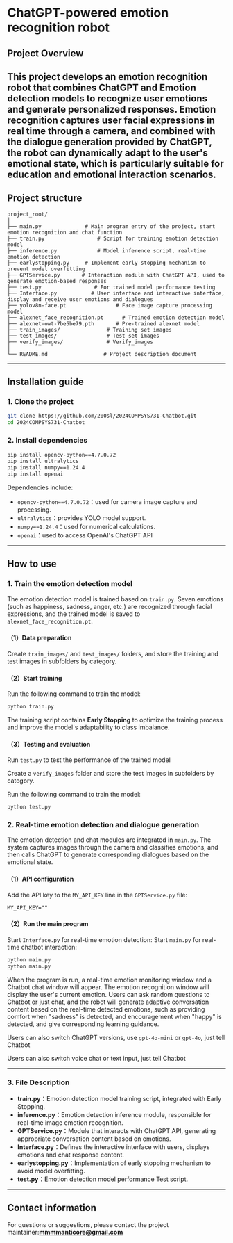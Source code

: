 
# ChatGPT-powered emotion recognition robot

## Project Overview
This project develops an emotion recognition robot that combines **ChatGPT** and **Emotion detection models** to recognize user emotions and generate personalized responses. Emotion recognition captures user facial expressions in real time through a camera, and combined with the dialogue generation provided by ChatGPT, the robot can dynamically adapt to the user's emotional state, which is particularly suitable for education and emotional interaction scenarios.
---

## Project structure
```
project_root/
│
├── main.py              # Main program entry of the project, start emotion recognition and chat function
├── train.py                 # Script for training emotion detection model
├── inference.py             # Model inference script, real-time emotion detection
├── earlystopping.py     # Implement early stopping mechanism to prevent model overfitting
├── GPTService.py       # Interaction module with ChatGPT API, used to generate emotion-based responses
├── test.py                 # For trained model performance testing
├── Interface.py           # User interface and interactive interface, display and receive user emotions and dialogues
├── yolov8n-face.pt                # Face image capture processing model
├── alexnet_face_recognition.pt      # Trained emotion detection model
├── alexnet-owt-7be5be79.pth       # Pre-trained alexnet model
├── train_images/               # Training set images
├── test_images/                # Test set images
├── verify_images/              # Verify_images
│
└── README.md                  # Project description document
```

---

## Installation guide

### 1. Clone the project
```bash
git clone https://github.com/200sl/2024COMPSYS731-Chatbot.git
cd 2024COMPSYS731-Chatbot
```

### 2. Install dependencies

```bash
pip install opencv-python==4.7.0.72 
pip install ultralytics 
pip install numpy==1.24.4 
pip install openai
```

Dependencies include:
- `opencv-python==4.7.0.72`：used for camera image capture and processing.
- `ultralytics`：provides YOLO model support.
- `numpy==1.24.4`：used for numerical calculations.
- `openai`：used to access OpenAI's ChatGPT API

---

## How to use

### 1. Train the emotion detection model

The emotion detection model is trained based on `train.py`. Seven emotions (such as happiness, sadness, anger, etc.) are recognized through facial expressions, and the trained model is saved to `alexnet_face_recognition.pt`.

#### （1）Data preparation
Create `train_images/` and `test_images/` folders, and store the training and test images in subfolders by category.

#### （2）Start training
Run the following command to train the model:

```bash
python train.py
```

The training script contains **Early Stopping** to optimize the training process and improve the model's adaptability to class imbalance.

#### （3）Testing and evaluation

Run `test.py` to test the performance of the trained model

Create a `verify_images` folder and store the test images in subfolders by category.

Run the following command to train the model:

```bash
python test.py
```

### 2. Real-time emotion detection and dialogue generation

The emotion detection and chat modules are integrated in `main.py`. The system captures images through the camera and classifies emotions, and then calls ChatGPT to generate corresponding dialogues based on the emotional state.

#### （1）API configuration
Add the API key to the `MY_API_KEY` line in the `GPTService.py` file:
```
MY_API_KEY=""
```

#### （2）Run the main program
Start `Interface.py` for real-time emotion detection:
Start `main.py` for real-time chatbot interaction:

```bash
python main.py
python main.py
```

When the program is run, a real-time emotion monitoring window and a Chatbot chat window will appear.
The emotion recognition window will display the user's current emotion.
Users can ask random questions to Chatbot or just chat, and the robot will generate adaptive conversation content based on the real-time detected emotions, such as providing comfort when "sadness" is detected, and encouragement when "happy" is detected, and give corresponding learning guidance.

Users can also switch ChatGPT versions, use `gpt-4o-mini` or `gpt-4o`, just tell Chatbot

Users can also switch voice chat or text input, just tell Chatbot

---

### 3. File Description

- **train.py**：Emotion detection model training script, integrated with Early Stopping.
- **inference.py**：Emotion detection inference module, responsible for real-time image emotion recognition.
- **GPTService.py**：Module that interacts with ChatGPT API, generating appropriate conversation content based on emotions.
- **Interface.py**：Defines the interactive interface with users, displays emotions and chat response content.
- **earlystopping.py**：Implementation of early stopping mechanism to avoid model overfitting.
- **test.py**：Emotion detection model performance Test script.
  
---

## Contact information

For questions or suggestions, please contact the project maintainer:**mmmmanticore@gmail.com**
